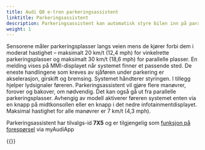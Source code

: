 ```yaml
---
title: Audi Q8 e-tron parkeringsassistent
linktitle: Parkeringsassistent
description: Parkeringsassistent kan automatisk styre bilen inn på parallelle eller vinkelrette parkeringsplasser. Den bruker ultralydsensorer plassert i støtfangerne foran og bak og på sidene. Føreren trenger bare å akselerere, bremse og skifte gir.
weight: 1
---
```


Sensorene måler parkeringsplasser langs veien mens de kjører forbi dem i moderat hastighet – maksimalt 20 km/t (12,4 mph) for vinkelrette parkeringsplasser og maksimalt 30 km/t (18,6 mph) for parallelle plasser. En melding vises på MMI-displayet når systemet finner et passende sted. De eneste handlingene som kreves av sjåføren under parkering er akselerasjon, girskift og bremsing. Systemet håndterer styringen. I tillegg hjelper lydsignaler føreren. Parkeringsassistent vil gjøre flere manøvrer, forover og bakover, om nødvendig. Det kan også gå ut fra parallelle parkeringsplasser. Avhengig av modell aktiverer føreren systemet enten via en knapp på midtkonsollen eller en knapp i det nedre infotainmentdisplayet. Maksimal hastighet for alle manøvrer er 7 km/t (4,3 mph).

Parkeringsassistent har tilvalgs-id **7X5** og er tilgjengelig som [funksjon på forespørsel](../../fod) via myAudiApp

{{<children description="true" />}}
